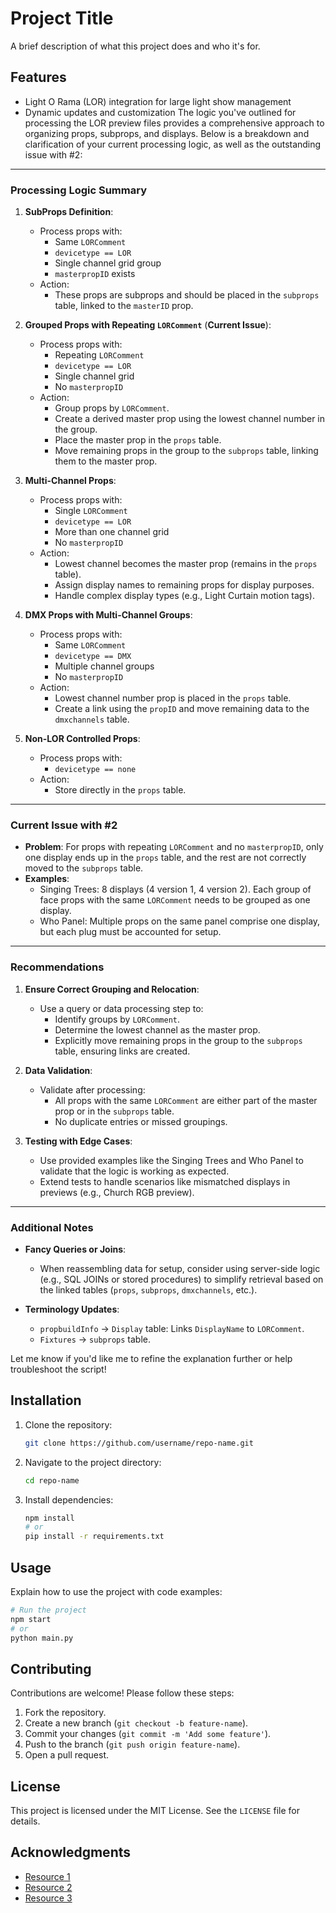 # Project Title

A brief description of what this project does and who it's for.

## Features

- Light O Rama (LOR) integration for large light show management
- Dynamic updates and customization
The logic you've outlined for processing the LOR preview files provides a comprehensive approach to organizing props, subprops, and displays. Below is a breakdown and clarification of your current processing logic, as well as the outstanding issue with #2:

---

### **Processing Logic Summary**

1. **SubProps Definition**:
   - Process props with:
     - Same `LORComment`
     - `devicetype == LOR`
     - Single channel grid group
     - `masterpropID` exists
   - Action:
     - These props are subprops and should be placed in the `subprops` table, linked to the `masterID` prop.

2. **Grouped Props with Repeating `LORComment`** (**Current Issue**):
   - Process props with:
     - Repeating `LORComment`
     - `devicetype == LOR`
     - Single channel grid
     - No `masterpropID`
   - Action:
     - Group props by `LORComment`.
     - Create a derived master prop using the lowest channel number in the group.
     - Place the master prop in the `props` table.
     - Move remaining props in the group to the `subprops` table, linking them to the master prop.

3. **Multi-Channel Props**:
   - Process props with:
     - Single `LORComment`
     - `devicetype == LOR`
     - More than one channel grid
     - No `masterpropID`
   - Action:
     - Lowest channel becomes the master prop (remains in the `props` table).
     - Assign display names to remaining props for display purposes.
     - Handle complex display types (e.g., Light Curtain motion tags).

4. **DMX Props with Multi-Channel Groups**:
   - Process props with:
     - Same `LORComment`
     - `devicetype == DMX`
     - Multiple channel groups
     - No `masterpropID`
   - Action:
     - Lowest channel number prop is placed in the `props` table.
     - Create a link using the `propID` and move remaining data to the `dmxchannels` table.

5. **Non-LOR Controlled Props**:
   - Process props with:
     - `devicetype == none`
   - Action:
     - Store directly in the `props` table.

---

### **Current Issue with #2**
- **Problem**: For props with repeating `LORComment` and no `masterpropID`, only one display ends up in the `props` table, and the rest are not correctly moved to the `subprops` table.
- **Examples**:
  - Singing Trees: 8 displays (4 version 1, 4 version 2). Each group of face props with the same `LORComment` needs to be grouped as one display.
  - Who Panel: Multiple props on the same panel comprise one display, but each plug must be accounted for setup.

---

### **Recommendations**
1. **Ensure Correct Grouping and Relocation**:
   - Use a query or data processing step to:
     - Identify groups by `LORComment`.
     - Determine the lowest channel as the master prop.
     - Explicitly move remaining props in the group to the `subprops` table, ensuring links are created.

2. **Data Validation**:
   - Validate after processing:
     - All props with the same `LORComment` are either part of the master prop or in the `subprops` table.
     - No duplicate entries or missed groupings.

3. **Testing with Edge Cases**:
   - Use provided examples like the Singing Trees and Who Panel to validate that the logic is working as expected.
   - Extend tests to handle scenarios like mismatched displays in previews (e.g., Church RGB preview).

---

### **Additional Notes**
- **Fancy Queries or Joins**:
  - When reassembling data for setup, consider using server-side logic (e.g., SQL JOINs or stored procedures) to simplify retrieval based on the linked tables (`props`, `subprops`, `dmxchannels`, etc.).

- **Terminology Updates**:
  - `propbuildInfo` → `Display` table: Links `DisplayName` to `LORComment`.
  - `Fixtures` → `subprops` table.

Let me know if you'd like me to refine the explanation further or help troubleshoot the script!

## Installation

1. Clone the repository:
   ```bash
   git clone https://github.com/username/repo-name.git
   ```

2. Navigate to the project directory:
   ```bash
   cd repo-name
   ```

3. Install dependencies:
   ```bash
   npm install
   # or
   pip install -r requirements.txt
   ```

## Usage

Explain how to use the project with code examples:

```bash
# Run the project
npm start
# or
python main.py
```

## Contributing

Contributions are welcome! Please follow these steps:

1. Fork the repository.
2. Create a new branch (`git checkout -b feature-name`).
3. Commit your changes (`git commit -m 'Add some feature'`).
4. Push to the branch (`git push origin feature-name`).
5. Open a pull request.

## License

This project is licensed under the MIT License. See the `LICENSE` file for details.

## Acknowledgments

- [Resource 1](https://example.com)
- [Resource 2](https://example.com)
- [Resource 3](https://example.com)

